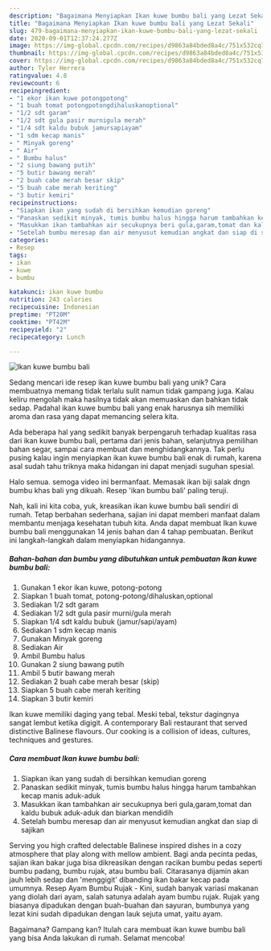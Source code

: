 ```yaml
---
description: "Bagaimana Menyiapkan Ikan kuwe bumbu bali yang Lezat Sekali"
title: "Bagaimana Menyiapkan Ikan kuwe bumbu bali yang Lezat Sekali"
slug: 479-bagaimana-menyiapkan-ikan-kuwe-bumbu-bali-yang-lezat-sekali
date: 2020-09-01T12:37:24.277Z
image: https://img-global.cpcdn.com/recipes/d9863a84bded8a4c/751x532cq70/ikan-kuwe-bumbu-bali-foto-resep-utama.jpg
thumbnail: https://img-global.cpcdn.com/recipes/d9863a84bded8a4c/751x532cq70/ikan-kuwe-bumbu-bali-foto-resep-utama.jpg
cover: https://img-global.cpcdn.com/recipes/d9863a84bded8a4c/751x532cq70/ikan-kuwe-bumbu-bali-foto-resep-utama.jpg
author: Tyler Herrera
ratingvalue: 4.8
reviewcount: 6
recipeingredient:
- "1 ekor ikan kuwe potongpotong"
- "1 buah tomat potongpotongdihaluskanoptional"
- "1/2 sdt garam"
- "1/2 sdt gula pasir murnigula merah"
- "1/4 sdt kaldu bubuk jamursapiayam"
- "1 sdm kecap manis"
- " Minyak goreng"
- " Air"
- " Bumbu halus"
- "2 siung bawang putih"
- "5 butir bawang merah"
- "2 buah cabe merah besar skip"
- "5 buah cabe merah keriting"
- "3 butir kemiri"
recipeinstructions:
- "Siapkan ikan yang sudah di bersihkan kemudian goreng"
- "Panaskan sedikit minyak, tumis bumbu halus hingga harum tambahkan kecap manis aduk-aduk"
- "Masukkan ikan tambahkan air secukupnya beri gula,garam,tomat dan kaldu bubuk aduk-aduk dan biarkan mendidih"
- "Setelah bumbu meresap dan air menyusut kemudian angkat dan siap di sajikan"
categories:
- Resep
tags:
- ikan
- kuwe
- bumbu

katakunci: ikan kuwe bumbu 
nutrition: 243 calories
recipecuisine: Indonesian
preptime: "PT20M"
cooktime: "PT42M"
recipeyield: "2"
recipecategory: Lunch

---
```



![Ikan kuwe bumbu bali](https://img-global.cpcdn.com/recipes/d9863a84bded8a4c/751x532cq70/ikan-kuwe-bumbu-bali-foto-resep-utama.jpg)

Sedang mencari ide resep ikan kuwe bumbu bali yang unik? Cara membuatnya memang tidak terlalu sulit namun tidak gampang juga. Kalau keliru mengolah maka hasilnya tidak akan memuaskan dan bahkan tidak sedap. Padahal ikan kuwe bumbu bali yang enak harusnya sih memiliki aroma dan rasa yang dapat memancing selera kita.

Ada beberapa hal yang sedikit banyak berpengaruh terhadap kualitas rasa dari ikan kuwe bumbu bali, pertama dari jenis bahan, selanjutnya pemilihan bahan segar, sampai cara membuat dan menghidangkannya. Tak perlu pusing kalau ingin menyiapkan ikan kuwe bumbu bali enak di rumah, karena asal sudah tahu triknya maka hidangan ini dapat menjadi suguhan spesial.

Halo semua. semoga video ini bermanfaat. Memasak ikan biji salak dngn bumbu khas bali yng dikuah. Resep &#39;ikan bumbu bali&#39; paling teruji.


Nah, kali ini kita coba, yuk, kreasikan ikan kuwe bumbu bali sendiri di rumah. Tetap berbahan sederhana, sajian ini dapat memberi manfaat dalam membantu menjaga kesehatan tubuh kita. Anda dapat membuat Ikan kuwe bumbu bali menggunakan 14 jenis bahan dan 4 tahap pembuatan. Berikut ini langkah-langkah dalam menyiapkan hidangannya.

<!--inarticleads1-->

##### Bahan-bahan dan bumbu yang dibutuhkan untuk pembuatan Ikan kuwe bumbu bali:

1. Gunakan 1 ekor ikan kuwe, potong-potong
1. Siapkan 1 buah tomat, potong-potong/dihaluskan,optional
1. Sediakan 1/2 sdt garam
1. Sediakan 1/2 sdt gula pasir murni/gula merah
1. Siapkan 1/4 sdt kaldu bubuk (jamur/sapi/ayam)
1. Sediakan 1 sdm kecap manis
1. Gunakan  Minyak goreng
1. Sediakan  Air
1. Ambil  Bumbu halus
1. Gunakan 2 siung bawang putih
1. Ambil 5 butir bawang merah
1. Sediakan 2 buah cabe merah besar (skip)
1. Siapkan 5 buah cabe merah keriting
1. Siapkan 3 butir kemiri


Ikan kuwe memiliki daging yang tebal. Meski tebal, tekstur dagingnya sangat lembut ketika digigit. A contemporary Bali restaurant that served distinctive Balinese flavours. Our cooking is a collision of ideas, cultures, techniques and gestures. 

<!--inarticleads2-->

##### Cara membuat Ikan kuwe bumbu bali:

1. Siapkan ikan yang sudah di bersihkan kemudian goreng
1. Panaskan sedikit minyak, tumis bumbu halus hingga harum tambahkan kecap manis aduk-aduk
1. Masukkan ikan tambahkan air secukupnya beri gula,garam,tomat dan kaldu bubuk aduk-aduk dan biarkan mendidih
1. Setelah bumbu meresap dan air menyusut kemudian angkat dan siap di sajikan


Serving you high crafted delectable Balinese inspired dishes in a cozy atmosphere that play along with mellow ambient. Bagi anda pecinta pedas, sajian ikan bakar juga bisa dikreasikan dengan racikan bumbu pedas seperti bumbu padang, bumbu rujak, atau bumbu bali. Citarasanya dijamin akan jauh lebih sedap dan &#39;menggigit&#39; dibanding ikan bakar kecap pada umumnya. Resep Ayam Bumbu Rujak - Kini, sudah banyak variasi makanan yang diolah dari ayam, salah satunya adalah ayam bumbu rujak. Rujak yang biasanya dipadukan dengan buah-buahan dan sayuran, bumbunya yang lezat kini sudah dipadukan dengan lauk sejuta umat, yaitu ayam. 

Bagaimana? Gampang kan? Itulah cara membuat ikan kuwe bumbu bali yang bisa Anda lakukan di rumah. Selamat mencoba!
